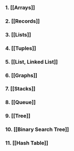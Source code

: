 ### 1. [[Arrays]]
### 2. [[Records]]
### 3. [[Lists]]
### 4. [[Tuples]]
### 5. [[List, Linked List]]
### 6. [[Graphs]]
### 7. [[Stacks]]
### 8. [[Queue]]
### 9. [[Tree]]
### 10. [[Binary Search Tree]]
### 11. [[Hash Table]]
